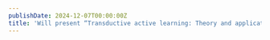 ```yaml
---
publishDate: 2024-12-07T00:00:00Z
title: 'Will present “Transductive active learning: Theory and applications” and “When to Sense and Control? A Time-adaptive Approach for Continuous-Time RL” at NeurIPS 2024'
---
```

